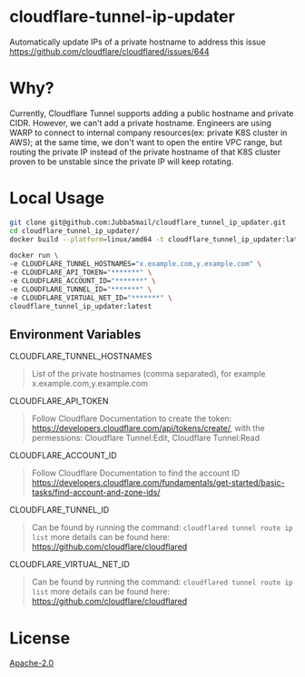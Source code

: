 # cloudflare-tunnel-ip-updater
Automatically update IPs of a private hostname to address this issue https://github.com/cloudflare/cloudflared/issues/644

# Why?
Currently, Cloudflare Tunnel supports adding a public hostname and private CIDR. However, we can't add a private hostname.
Engineers are using WARP to connect to internal company resources(ex: private K8S cluster in AWS); at the same time, we don't want to open the entire VPC range, but routing the private IP instead of the private hostname of that K8S cluster proven to be unstable since the private IP will keep rotating.

# Local Usage

```bash
git clone git@github.com:JubbaSmail/cloudflare_tunnel_ip_updater.git
cd cloudflare_tunnel_ip_updater/
docker build --platform=linux/amd64 -t cloudflare_tunnel_ip_updater:latest .

docker run \
-e CLOUDFLARE_TUNNEL_HOSTNAMES="x.example.com,y.example.com" \
-e CLOUDFLARE_API_TOKEN="*******" \
-e CLOUDFLARE_ACCOUNT_ID="*******" \
-e CLOUDFLARE_TUNNEL_ID="*******" \
-e CLOUDFLARE_VIRTUAL_NET_ID="*******" \
cloudflare_tunnel_ip_updater:latest
```

## Environment Variables
CLOUDFLARE_TUNNEL_HOSTNAMES
> List of the private hostnames (comma separated), for example x.example.com,y.example.com

CLOUDFLARE_API_TOKEN
> Follow Cloudflare Documentation to create the token: https://developers.cloudflare.com/api/tokens/create/, with the permessions: Cloudflare Tunnel:Edit, Cloudflare Tunnel:Read

CLOUDFLARE_ACCOUNT_ID
> Follow Cloudflare Documentation to find the account ID https://developers.cloudflare.com/fundamentals/get-started/basic-tasks/find-account-and-zone-ids/

CLOUDFLARE_TUNNEL_ID
> Can be found by running the command: ```cloudflared tunnel route ip list``` more details can be found here: https://github.com/cloudflare/cloudflared

CLOUDFLARE_VIRTUAL_NET_ID
> Can be found by running the command: ```cloudflared tunnel route ip list``` more details can be found here: https://github.com/cloudflare/cloudflared

# License

[Apache-2.0](/LICENSE)